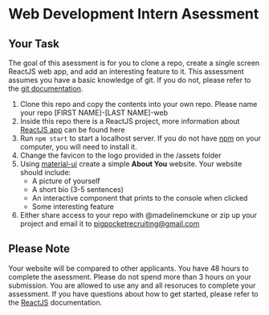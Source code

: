 # Web Development Intern Asessment

## Your Task

The goal of this asessment is for you to clone a repo, create a single screen ReactJS web app, and add an interesting feature to it. This assessment assumes you have a basic knowledge of git. If you do not, please refer to the [git documentation](https://git-scm.com/doc).

1. Clone this repo and copy the contents into your own repo. Please name your repo [FIRST NAME]-[LAST NAME]-web
2. Inside this repo there is a ReactJS project, more information about [ReactJS app](https://reactjs.org/docs/create-a-new-react-app.html) can be found here
3. Run `npm start` to start a localhost server. If you do not have [npm](https://nodejs.org/en/) on your computer, you will need to install it.
4. Change the favicon to the logo provided in the /assets folder
5. Using [material-ui](https://material-ui.com/) create a simple **About You** website. Your website should include:
   - A picture of yourself
   - A short bio (3-5 sentences)
   - An interactive component that prints to the console when clicked
   - Some interesting feature
6. Either share access to your repo with @madelinemckune or zip up your project and email it to pigpocketrecruiting@gmail.com

## Please Note

Your website will be compared to other applicants. You have 48 hours to complete the asessment. Please do not spend more than 3 hours on your submission. You are allowed to use any and all resoruces to complete your assessment. If you have questions about how to get started, please refer to the [ReactJS](https://reactjs.org/docs/getting-started.html) documentation.
